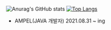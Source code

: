![Anurag's GitHub stats](https://github-readme-stats.vercel.app/api?username=heum-ji&show_icons=true&theme=dark)
[![Top Langs](https://github-readme-stats.vercel.app/api/top-langs/?username=heum-ji&layout=compact)](https://github.com/heum-ji/github-readme-stats)
- AMPEL(JAVA 개발자) 2021.08.31 ~ ing
